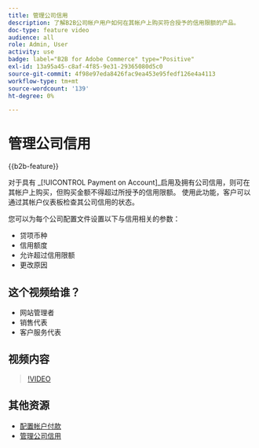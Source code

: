 ```yaml
---
title: 管理公司信用
description: 了解B2B公司帐户用户如何在其帐户上购买符合授予的信用限额的产品。
doc-type: feature video
audience: all
role: Admin, User
activity: use
badge: label="B2B for Adobe Commerce" type="Positive"
exl-id: 13a95a45-c8af-4f85-9e31-29365080d5c0
source-git-commit: 4f98e97eda8426fac9ea453e95fedf126e4a4113
workflow-type: tm+mt
source-wordcount: '139'
ht-degree: 0%

---
```


# 管理公司信用

{{b2b-feature}}

对于具有 _[!UICONTROL Payment on Account]_启用及拥有公司信用，则可在其帐户上购买，但购买金额不得超过所授予的信用限额。 使用此功能，客户可以通过其帐户仪表板检查其公司信用的状态。

您可以为每个公司配置文件设置以下与信用相关的参数：

- 贷项币种
- 信用额度
- 允许超过信用限额
- 更改原因

## 这个视频给谁？

- 网站管理者
- 销售代表
- 客户服务代表

## 视频内容

>[!VIDEO](https://video.tv.adobe.com/v/344445?quality=12&learn=on)

## 其他资源

- [配置帐户付款](https://experienceleague.adobe.com/docs/commerce-admin/b2b/enable-basic-features.html#configure-payment-on-account)
- [管理公司信用](https://experienceleague.adobe.com/docs/commerce-admin/b2b/companies/credit-company.html)
